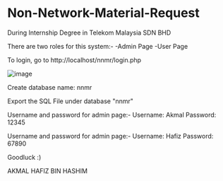 # Non-Network-Material-Request
During Internship Degree in Telekom Malaysia SDN BHD

There are two roles for this system:-
-Admin Page
-User Page

To login, go to http://localhost/nnmr/login.php

![image](https://user-images.githubusercontent.com/47094871/191639976-20d29c54-8e69-45ef-ac86-b28ff1b38516.png)


Create database name: nnmr

Export the SQL File under database "nnmr"

Username and password for admin page:-
Username: Akmal
Password: 12345

Username and password for admin page:-
Username: Hafiz
Password: 67890

Goodluck :)

AKMAL HAFIZ BIN HASHIM
